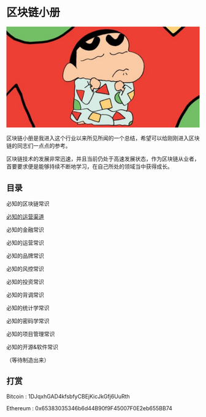 # 区块链小册

![](/img/blockchain-booklets.jpg) 

区块链小册是我进入这个行业以来所见所闻的一个总结，希望可以给刚刚进入区块链的同志们一点点的参考。

区块链技术的发展非常迅速，并且当前仍处于高速发展状态，作为区块链从业者，首要要求便是能够持续不断地学习，在自己所处的领域当中获得成长。

## 目录

必知的区块链常识

[必知的运营渠道](/operational-channel/index.md) 

必知的金融常识

必知的运营常识

必知的品牌常识

必知的风控常识

必知的投资常识

必知的背调常识

必知的统计学常识

必知的密码学常识

必知的项目管理常识

必知的开源&软件常识

（等待制造出来）

## 打赏

Bitcoin : 1DJqxhGAD4kfsbfyCBEjKicJkGfj6UuRth

Ethereum : 0x65383035346b6d44B90f9F45007F0E2eb655BB74